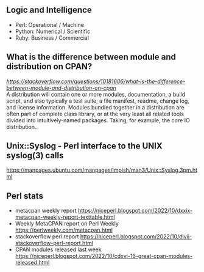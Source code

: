 ## Logic and Intelligence
 - Perl: Operational / Machine
 - Python: Numerical / Scientific
 - Ruby: Business / Commercial
## What is the difference between module and distribution on CPAN?
<i>https://stackoverflow.com/questions/10181606/what-is-the-difference-between-module-and-distribution-on-cpan</i><br>
A distribution will contain one or more modules, documentation, a build script, and also typically a test suite, a file manifest, readme, change log, and license information. Modules bundled together in a distribution are often part of complete class library, or at the very least all related tools divided into intuitively-named packages. Taking, for example, the core IO distribution..
## Unix::Syslog - Perl interface to the UNIX syslog(3) calls
https://manpages.ubuntu.com/manpages/impish/man3/Unix::Syslog.3pm.html
## Perl stats
 - metacpan weekly report https://niceperl.blogspot.com/2022/10/dxxix-metacpan-weekly-report-texttable.html
 - Weekly MetaCPAN report on Perl Weekly https://perlweekly.com/metacpan.html
 - stackoverflow perl report https://niceperl.blogspot.com/2022/10/dlvii-stackoverflow-perl-report.html
 - CPAN modules released last week https://niceperl.blogspot.com/2022/10/cdxvi-16-great-cpan-modules-released.html
